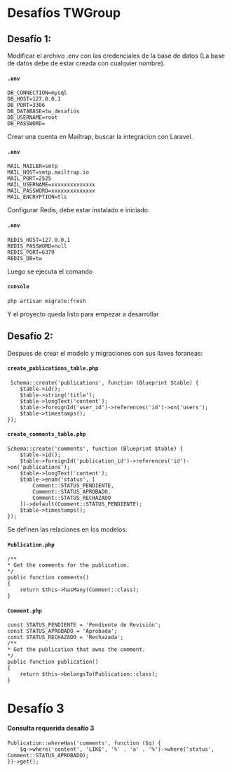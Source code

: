 # Desafíos TWGroup

## Desafío 1:

Modificar el archivo .env con las credenciales de la base de datos
(La base de datos debe de estar creada con cualquier nombre).

#### **`.env`**

```
DB_CONNECTION=mysql
DB_HOST=127.0.0.1
DB_PORT=3306
DB_DATABASE=tw_desafios
DB_USERNAME=root
DB_PASSWORD=
```

Crear una cuenta en Mailtrap, buscar la integracion con Laravel.

#### **`.env`**

```
MAIL_MAILER=smtp
MAIL_HOST=smtp.mailtrap.io
MAIL_PORT=2525
MAIL_USERNAME=xxxxxxxxxxxxxx
MAIL_PASSWORD=xxxxxxxxxxxxxx
MAIL_ENCRYPTION=tls
```

Configurar Redis, debe estar instalado e iniciado.

#### **`.env`**

```
REDIS_HOST=127.0.0.1
REDIS_PASSWORD=null
REDIS_PORT=6379
REDIS_DB=tw
```

Luego se ejecuta el comando

#### **`console`**

```
php artisan migrate:fresh
```

Y el proyecto queda listo para empezar a desarrollar

## Desafío 2:

Despues de crear el modelo y migraciones con sus llaves foraneas:

#### **`create_publications_table.php`**

```
 Schema::create('publications', function (Blueprint $table) {
    $table->id();
    $table->string('title');
    $table->longText('content');
    $table->foreignId('user_id')->references('id')->on('users');
    $table->timestamps();
});
```

#### **`create_comments_table.php`**

```
Schema::create('comments', function (Blueprint $table) {
    $table->id();
    $table->foreignId('publication_id')->references('id')->on('publications');
    $table->longText('content');
    $table->enum('status', [
        Comment::STATUS_PENDIENTE,
        Comment::STATUS_APROBADO,
        Comment::STATUS_RECHAZADO
    ])->default(Comment::STATUS_PENDIENTE);
    $table->timestamps();
});
```

Se definen las relaciones en los modelos:

#### **`Publication.php`**

```
/**
* Get the comments for the publication.
*/
public function comments()
{
    return $this->hasMany(Comment::class);
}
```

#### **`Comment.php`**

```
const STATUS_PENDIENTE = 'Pendiente de Revisión';
const STATUS_APROBADO = 'Aprobada';
const STATUS_RECHAZADO = 'Rechazada';
/**
* Get the publication that owns the comment.
*/
public function publication()
{
    return $this->belongsTo(Publication::class);
}
```

# Desafío 3

#### **Consulta requerida desafío 3**

```
Publication::whereHas('comments', function ($q) {
    $q->where('content', 'LIKE', '%' . 'a' . '%')->where('status', Comment::STATUS_APROBADO);
})->get();
```
